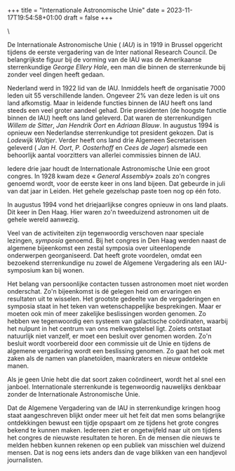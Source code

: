 +++
title = "Internationale Astronomische Unie"
date = 2023-11-17T19:54:58+01:00
draft = false
+++

\

De Internationale Astronomische Unie ( *IAU*) is in 1919 in Brussel
opgericht tijdens de eerste vergadering van de Inter national Research
Council. De belangrijkste figuur bij de vorming van de IAU was de
Amerikaanse sterrenkundige *George Ellery Hale*, een man die binnen de
sterrenkunde bij zonder veel dingen heeft gedaan.

Nederland werd in 1922 lid van de IAU. Inmiddels heeft de organisatie
7000 leden uit 55 verschillende landen. Ongeveer 2% van deze leden is
uit ons land afkomstig. Maar in leidende functies binnen de IAU heeft
ons land steeds een veel groter aandeel gehad. Drie presidenten (de
hoogste functie binnen de IAU) heeft ons land geleverd. Dat waren de
sterrenkundigen *Willem de Sitter*, *Jan Hendrik Oort* en *Adriaan
Blauw*. In augustus 1994 is opnieuw een Nederlandse sterrenkundige tot
president gekozen. Dat is *Lodewijk Woltjer*. Verder heeft ons land drie
Algemeen Secretarissen geleverd ( *Jan H. Oort*, *P. Oosterhoff* en
*Cees de Jager*) alsmede een behoorlijk aantal voorzitters van allerlei
commissies binnen de IAU.

Iedere drie jaar houdt de Internationale Astronomische Unie een groot
congres. In 1928 kwam deze « *General Assembly*» zoals zo\'n congres
genoemd wordt, voor de eerste keer in ons land bijeen. Dat gebeurde in
juli van dat jaar in Leiden. Het gehele gezelschap paste toen nog op één
foto.

In augustus 1994 vond het driejaarlijkse congres opnieuw in ons land
plaats. Dit keer in Den Haag. Hier waren zo\'n tweeduizend astronomen
uit de gehele wereld aanwezig.

Veel van de activiteiten zijn tegenwoordig verschoven naar speciale
lezingen, *symposia* genoemd. Bij het congres in Den Haag werden naast
de algemene bijeenkomst een zestal symposia over uiteenlopende
onderwerpen georganiseerd. Dat heeft grote voordelen, omdat een
bezoekend sterrenkundige nu zowel de Algemene Vergadering als een
IAU-symposium kan bij wonen.

Het belang van persoonlijke contacten tussen astronomen moet niet worden
onderschat. Zo\'n bijeenkomst is dé gelegen heid om ervaringen en
resultaten uit te wisselen. Het grootste gedeelte van de vergaderingen
en symposia staat in het teken van wetenschappelijke besprekingen. Maar
er moeten ook min of meer zakelijke beslissingen worden genomen. Zo
hebben we tegenwoordig een systeem van galactische coördinaten, waarbij
het nulpunt in het centrum van ons melkwegstelsel ligt. Zoiets ontstaat
natuurlijk niet vanzelf, er moet een besluit over genomen worden. Zo\'n
besluit wordt voorbereid door een commissie uit de Unie en tijdens de
algemene vergadering wordt een beslissing genomen. Zo gaat het ook met
zaken als de namen van planetoïden, maankraters en nieuw ontdekte manen.

Als je geen Unie hebt die dat soort zaken coördineert, wordt het al snel
een janboel. Internationale sterrenkunde is tegenwoordig nauwelijks
denkbaar zonder de Internationale Astronomische Unie.

Dat de Algemene Vergadering van de IAU in sterrenkundige kringen hoog
staat aangeschreven blijkt onder meer uit het feit dat men soms
belangrijke ontdekkingen bewust een tijdje opspaart om ze tijdens het
grote congres bekend te kunnen maken. Iedereen ziet er ongetwijfeld naar
uit om tijdens het congres de nieuwste resultaten te horen. En de mensen
die nieuws te melden hebben kunnen rekenen op een publiek van misschien
wel duizend mensen. Dat is nog eens iets anders dan de vage blikken van
een handjevol journalisten.
